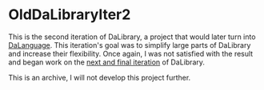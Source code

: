 # OldDaLibraryIter2

This is the second iteration of DaLibrary, a project that would later turn into
[DaLanguage](https://github.com/ChaosInventor/DaLanguage). This iteration's goal
was to simplify large parts of DaLibrary and increase their flexibility. Once
again, I was not satisfied with the result and began work on the [next and final
iteration](https://github.com/ChaosInventor/OldDaLibraryIter3) of DaLibrary.

This is an archive, I will not develop this project further.
